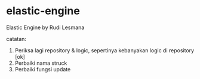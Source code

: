 # elastic-engine
Elastic Engine by Rudi Lesmana

catatan:
1. Periksa lagi repository & logic, sepertinya kebanyakan logic di repository [ok]
2. Perbaiki nama struck
3. Perbaiki fungsi update